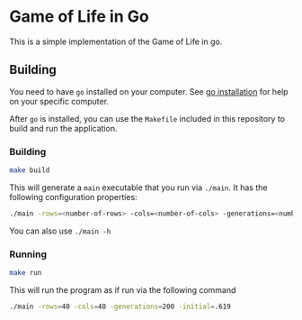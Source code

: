 # Game of Life in Go

This is a simple implementation of the Game of Life in go. 

## Building

You need to have `go` installed on your computer. See [go installation](https://golang.org/dl/) for help on your specific computer. 

After `go` is installed, you can use the `Makefile` included in this repository to build and run the application.

### Building
```bash
make build
```

This will generate a `main` executable that you run via `./main`. It has the following configuration properties:

```bash
./main -rows=<number-of-rows> -cols=<number-of-cols> -generations=<number-of-generations-to-create> -initial=<decimal-of-the-probability-a-cell-alive-on-first-generation>
```

You can also use `./main -h`

### Running
```bash
make run
```

This will run the program as if run via the following command
```bash
./main -rows=40 -cols=40 -generations=200 -initial=.619
```


